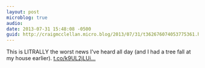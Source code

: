 ```yaml
---
layout: post
microblog: true
audio: 
date: 2013-07-31 15:48:08 -0500
guid: http://craigmcclellan.micro.blog/2013/07/31/t362676074053775361.html
---
```

This is LITRALLY the worst news I've heard all day (and I had a tree fall at my house earlier). [t.co/k9UL2jLUi...](http://t.co/k9UL2jLUi7)
